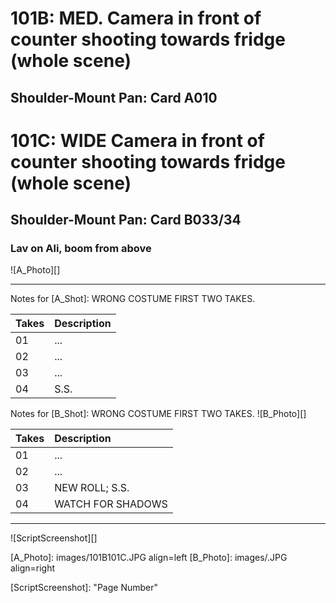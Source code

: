 # 101B: MED. Camera in front of counter shooting towards fridge (whole scene)
## Shoulder-Mount Pan: Card A010

# 101C: WIDE Camera in front of counter shooting towards fridge (whole scene)
## Shoulder-Mount Pan: Card B033/34

### Lav on Ali, boom from above

![A_Photo][]

----

Notes for [A_Shot]: WRONG COSTUME FIRST TWO TAKES.

| Takes | Description |
|:---|:----|
| 01 | ... |
| 02 | ... |
| 03 | ... |
| 04 | S.S. |

Notes for [B_Shot]: WRONG COSTUME FIRST TWO TAKES.
![B_Photo][]

| Takes | Description |
|:---|:----|
| 01 | ... |
| 02 | ... |
| 03 | NEW ROLL; S.S. |
| 04 | WATCH FOR SHADOWS |

----

![ScriptScreenshot][]


[A_Photo]:  images/101B101C.JPG align=left
[B_Photo]:  images/.JPG align=right

[ScriptScreenshot]: "Page Number"